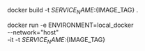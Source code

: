 docker build -t ${SERVICE_NAME}:${IMAGE_TAG} .

docker run -e ENVIRONMENT=local_docker \
           --network="host" \
           -it -t ${SERVICE_NAME}:${IMAGE_TAG} 
